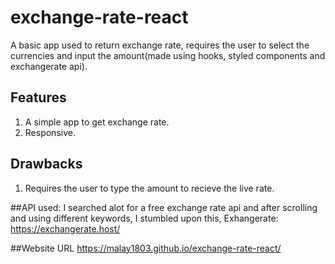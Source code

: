 # exchange-rate-react
A basic app used to return exchange rate, requires the user to select the currencies and input the amount(made using hooks, styled components and exchangerate api).

## Features
1. A simple app to get exchange rate.
2. Responsive.

## Drawbacks
1. Requires the user to type the amount to recieve the live rate.

##API used:
I searched alot for a free exchange rate api and after scrolling and using different keywords, I stumbled upon this,
Exhangerate: 
https://exchangerate.host/

##Website URL
https://malay1803.github.io/exchange-rate-react/
